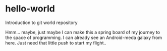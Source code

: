 # hello-world
Introduction to git world repository

Hmm... maybe, just maybe I can make this a spring board of my journey to the space of programming. I can already see an Android-meda galaxy from here. Just need that little push to start my flight..
